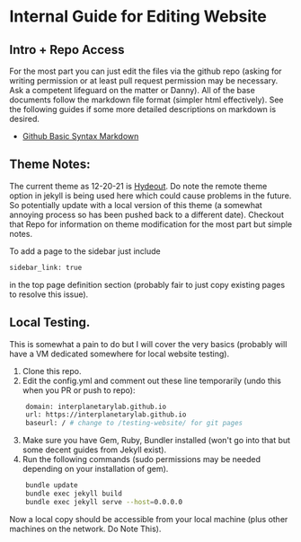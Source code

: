 # Internal Guide for Editing Website

## Intro + Repo Access
 For the most part you can just edit the files via the github repo (asking for writing permission or at least pull request permission may be necessary. Ask a competent lifeguard on the matter or Danny).
<a/> 
 All of the base documents follow the markdown file format (simpler html effectively). See the following guides if some more detailed descriptions on markdown is desired.
 - [Github Basic Syntax Markdown](https://docs.github.com/en/github/writing-on-github/getting-started-with-writing-and-formatting-on-github/basic-writing-and-formatting-syntax)

## Theme Notes:
 The current theme as 12-20-21 is [Hydeout](https://github.com/fongandrew/hydeout). Do note the remote theme option in jekyll is being used here which could cause problems in the future. So potentially update with a local version of this theme (a somewhat annoying process so has been pushed back to a different date). Checkout that Repo for information on theme modification for the most part but simple notes.

<a/>

 To add a page to the sidebar just include
```bash
sidebar_link: true
```
in the top page definition section (probably fair to just copy existing pages to resolve this issue).

## Local Testing.
This is somewhat a pain to do but I will cover the very basics (probably will have a VM dedicated somewhere for local website testing).

 1. Clone this repo.
 2. Edit the config.yml and comment out these line temporarily (undo this when you PR or push to repo):
```bash
	domain: interplanetarylab.github.io
	url: https://interplanetarylab.github.io
	baseurl: / # change to /testing-website/ for git pages
```
 3. Make sure you have Gem, Ruby, Bundler installed (won't go into that but some decent guides from Jekyll exist).
 4. Run the following commands (sudo permissions may be needed depending on your installation of gem).
```bash
	bundle update
	bundle exec jekyll build
	bundle exec jekyll serve --host=0.0.0.0
``` 

Now a local copy should be accessible from your local machine (plus other machines on the network. Do Note This).
